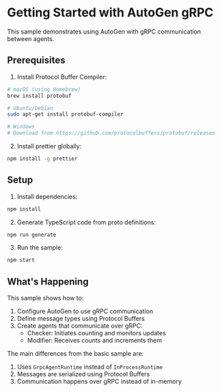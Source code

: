 # Getting Started with AutoGen gRPC

This sample demonstrates using AutoGen with gRPC communication between agents.

## Prerequisites

1. Install Protocol Buffer Compiler:

```bash
# macOS (using Homebrew)
brew install protobuf

# Ubuntu/Debian
sudo apt-get install protobuf-compiler

# Windows
# Download from https://github.com/protocolbuffers/protobuf/releases
```

2. Install prettier globally:
```bash
npm install -g prettier
```

## Setup

1. Install dependencies:
```bash
npm install
```

2. Generate TypeScript code from proto definitions:
```bash 
npm run generate
```

3. Run the sample:
```bash
npm start
```

## What's Happening

This sample shows how to:

1. Configure AutoGen to use gRPC communication
2. Define message types using Protocol Buffers
3. Create agents that communicate over gRPC:
   - Checker: Initiates counting and monitors updates
   - Modifier: Receives counts and increments them

The main differences from the basic sample are:

1. Uses `GrpcAgentRuntime` instead of `InProcessRuntime`
2. Messages are serialized using Protocol Buffers
3. Communication happens over gRPC instead of in-memory
